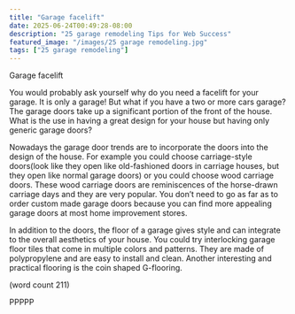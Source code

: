 ```yaml
---
title: "Garage facelift"
date: 2025-06-24T00:49:28-08:00
description: "25 garage remodeling Tips for Web Success"
featured_image: "/images/25 garage remodeling.jpg"
tags: ["25 garage remodeling"]
---
```


Garage facelift 


You would probably ask yourself why do you need a facelift for 
your garage. It is only a garage! But what if you have a 
two or more cars garage? The garage doors take up a 
significant portion of the front of the house. What is the use in 
having a great design for your house but having only generic 
garage doors? 

Nowadays the garage door trends are to incorporate the doors 
into the design of the house. For example you could choose 
carriage-style doors(look like they open like old-fashioned 
doors in carriage houses, but they open like normal garage 
doors) or you could choose wood carriage doors. These wood 
carriage doors are reminiscences of the horse-drawn carriage days 
and they are very popular. You don’t need to go as far as to 
order custom made garage doors because you can find more 
appealing garage doors at most home improvement stores.

In addition to the doors, the floor of a garage gives style and can 
integrate to the overall aesthetics of your house. You could try 
interlocking garage floor tiles that come in multiple colors and 
patterns. They are made of polypropylene and are easy to 
install and clean. Another interesting and practical flooring is the 
coin shaped G-flooring.

(word count 211)

PPPPP

